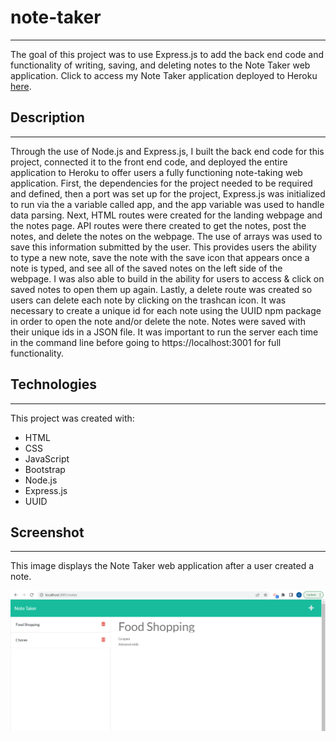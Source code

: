 # note-taker

---

The goal of this project was to use Express.js to add the back end code and functionality of writing, saving, and deleting notes to the Note Taker web application. Click to access my Note Taker application deployed to Heroku [here](https://co-notetaker.herokuapp.com/).

## Description

---

Through the use of Node.js and Express.js, I built the back end code for this project, connected it to the front end code, and deployed the entire application to Heroku to offer users a fully functioning note-taking web application. First, the dependencies for the project needed to be required and defined, then a port was set up for the project, Express.js was initialized to run via the a variable called app, and the app variable was used to handle data parsing. Next, HTML routes were created for the landing webpage and the notes page. API routes were there created to get the notes, post the notes, and delete the notes on the webpage. The use of arrays was used to save this information submitted by the user. This provides users the ability to type a new note, save the note with the save icon that appears once a note is typed, and see all of the saved notes on the left side of the webpage. I was also able to build in the ability for users to access & click on saved notes to open them up again. Lastly, a delete route was created so users can delete each note by clicking on the trashcan icon. It was necessary to create a unique id for each note using the UUID npm package in order to open the note and/or delete the note. Notes were saved with their unique ids in a JSON file. It was important to run the server each time in the command line before going to https://localhost:3001 for full functionality. 

## Technologies

---

This project was created with:

- HTML
- CSS
- JavaScript
- Bootstrap
- Node.js
- Express.js
- UUID

## Screenshot

---

This image displays the Note Taker web application after a user created a note.

![Note Taker App Image](./assets/note%20taker%20pic.png)
